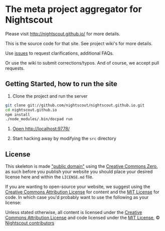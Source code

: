 # The meta project aggregator for Nightscout

Please visit http://nightscout.github.io/ for more details.

This is the source code for that site.
See project wiki's for more details.

Use [issues](https://github.com/nightscout/nightscout.github.io/issues)
to request clarifications, additional FAQs.

Or use the wiki to submit corrections/typos.
And of course, we accept pull requests.


## Getting Started, how to run the site

1. Clone the project and run the server

  ``` bash
  git clone git://github.com/nightscout/nightscout.github.io.git
  cd nightscout.github.io
  npm install
  ./node_modules/.bin/docpad run
  ```

1. [Open http://localhost:9778/](http://localhost:9778/)

1. Start hacking away by modifying the `src` directory


## License

This skeleton is made ["public domain"](http://en.wikipedia.org/wiki/Public_domain) using the [Creative Commons Zero](http://creativecommons.org/publicdomain/zero/1.0/), as such before you publish your website you should place your desired license here and within the `LICENSE.md` file.

If you are wanting to open-source your website, we suggest using the [Creative Commons Attribution License](http://creativecommons.org/licenses/by/3.0/) for content and the [MIT License](http://creativecommons.org/licenses/MIT/) for code. In which case you'd probably want to use the following as your license:

  Unless stated otherwise, all content is licensed under the [Creative
  Commons Attribution
  License](http://creativecommons.org/licenses/by/3.0/) and code
  licensed under the [MIT
  License](http://creativecommons.org/licenses/MIT/), © [Nightscout
  contributors](http://nightscout.github.io/)

